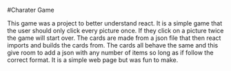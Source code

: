 #Charater Game 

This game was a project to better understand react. It is a simple game that the user should only click every picture once. If they click on a picture twice the game will start over. The cards are made from a json file that then react imports and builds the cards from. The cards all behave the same and this give room to add a json with any number of items so long as if follow the correct format. It is a simple web page but was fun to make. 
